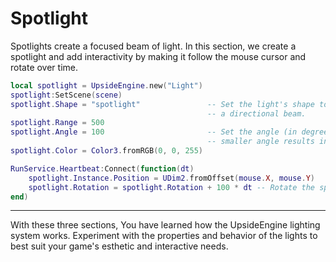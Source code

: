 # Spotlight

Spotlights create a focused beam of light. In this section, we create a spotlight and add interactivity by making it follow the mouse cursor and rotate over time.

```lua
local spotlight = UpsideEngine.new("Light")  
spotlight:SetScene(scene)  
spotlight.Shape = "spotlight"               -- Set the light's shape to "spotlight" to simulate
                                            -- a directional beam.
spotlight.Range = 500  
spotlight.Angle = 100                       -- Set the angle (in degrees) of the spotlight's beam
                                            -- smaller angle results in a narrower, more focused beam.
spotlight.Color = Color3.fromRGB(0, 0, 255)  

RunService.Heartbeat:Connect(function(dt)  
    spotlight.Instance.Position = UDim2.fromOffset(mouse.X, mouse.Y)  
    spotlight.Rotation = spotlight.Rotation + 100 * dt -- Rotate the spotlight continuously  
end)  
```

---

With these three sections, You have learned how the UpsideEngine lighting system works. Experiment with the properties and behavior of the lights to best suit your game's esthetic and interactive needs.
